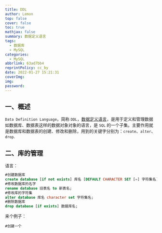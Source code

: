 ```yaml
---
title: DDL
author: Lemon
top: false
cover: false
toc: true
mathjax: false
summary: 数据定义语言
tags:
  - 数据库
  - MySQL
categories:
  - MySQL
abbrlink: 63ad7bb4
reprintPolicy: cc_by
date: 2022-01-27 15:21:31
coverImg:
img:
password:
---
```


## 一、概述

`Data Definition Language`，简称 `DDL`，[数据定义语言](https://baike.baidu.com/item/DDL/21997?fr=aladdin)，是用于定义和管理数据如数据库、数据表这样的数据对象对象的语言，是 `SQL` 的一个子集。主要作用就是数据库和数据表的创建、修改和删除，用到的关键字分别为：`create`、`alter`、`drop`.

## 二、库的管理

语言：

```sql
#创建数据库
create database [if not exists] 库名 [DEFAULT CHARACTER SET [=] 字符集名];
#修改数据库的名字
rename database 旧表名 to 新表名;
#修改库的字符集
alter database 库名 character set 字符集名;
#删除数据库
drop database [if exists] 数据库名;
```

来个例子：

```mysql
#创建一个
```

